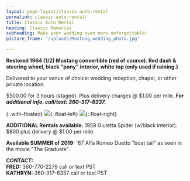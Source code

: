 ```yaml
---
layout: page-layout/classic-auto-rental
permalink: classic-auto-rental/
title: Classic Auto Rental
heading: Classic Memories
subheading: Make your wedding even more unforgettable!
picture_frame: "/uploads/Mustang_wedding_photo.jpg"

---
```

**Restored 1964 (1/2) Mustang convertible (red of course). Red dash & steering wheel, black “pony" interior, white top (only used if raining.)**

Delivered to your venue of choice: wedding reception, chapel, or other private location.

$500.00 for 3 hours (staged). Plus delivery charges @ $1.00 per mile. **_For additional info. call/text: 360-317-6337._**

{:.with-floated}
![]({{site.baseurl}}/uploads/Mustang-photo-interior.jpg){:.float-left}
![]({{site.baseurl}}/uploads/classic-rental-duetto.jpg){:.float-right}

**ADDITIONAL Rentals available:** 1959 Giuletta Spider (w/black interior). $800 plus delivery @ $1.00 per mile.

**Available SUMMER of 2019:** '67 Alfa Romeo Duetto "boat tail" as seen in the movie "The Graduate".

**CONTACT:**  
**FRED:** 360-770-2279 call or text PST  
**KATHRYN:** 360-317-6337 call or text PST